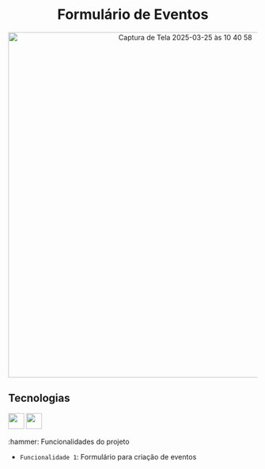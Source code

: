 <h1 align="center">Formulário de Eventos</h1>
<p align="center">
  <img width="700"  alt="Captura de Tela 2025-03-25 às 10 40 58" src="https://github.com/user-attachments/assets/3f6a11df-0371-4ba0-957c-3da012540afd" />
</p>
<h2>Tecnologias</h2>
<p><img width="32px" src="https://cdn.jsdelivr.net/gh/devicons/devicon@latest/icons/html5/html5-original.svg" />
<img width ="32px"src="https://cdn.jsdelivr.net/gh/devicons/devicon@latest/icons/css3/css3-original.svg" />          
</p>
:hammer: Funcionalidades do projeto

- `Funcionalidade 1`: Formulário para criação de eventos
